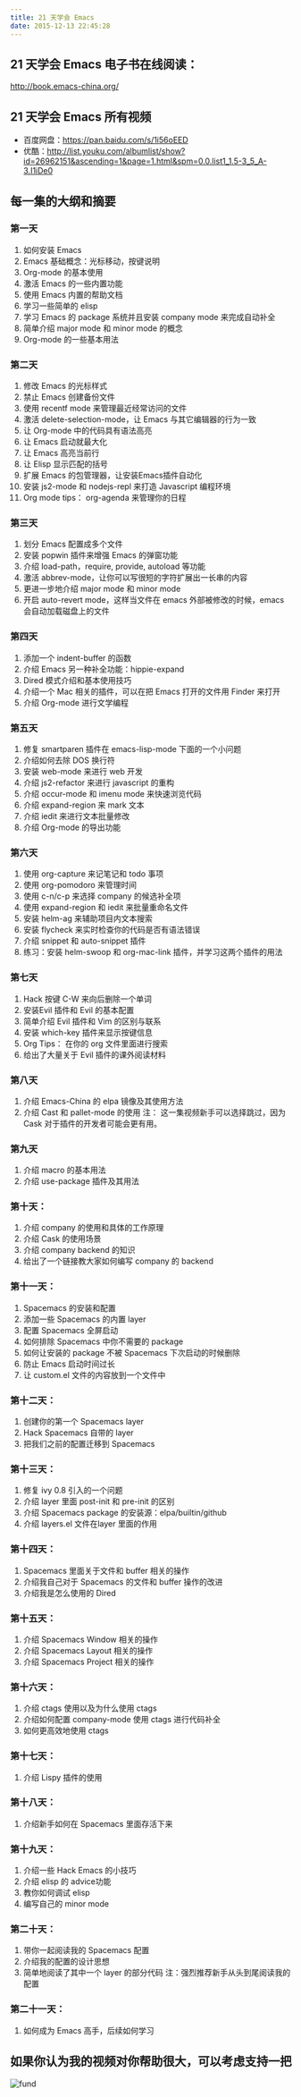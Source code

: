 ```yaml
---
title: 21 天学会 Emacs
date: 2015-12-13 22:45:28
---
```

## 21 天学会 Emacs 电子书在线阅读：

http://book.emacs-china.org/

## 21 天学会 Emacs 所有视频
- 百度网盘：https://pan.baidu.com/s/1i56oEED
- 优酷：http://list.youku.com/albumlist/show?id=26962151&ascending=1&page=1.html&spm=0.0.list1_1.5-3_5_A-3.I1iDe0


## 每一集的大纲和摘要

### 第一天
1. 如何安装 Emacs
2. Emacs 基础概念：光标移动，按键说明
3. Org-mode 的基本使用
4. 激活 Emacs 的一些内置功能
5. 使用 Emacs 内置的帮助文档
6. 学习一些简单的 elisp
7. 学习 Emacs 的 package 系统并且安装 company mode 来完成自动补全
8. 简单介绍 major mode 和 minor mode 的概念
9. Org-mode 的一些基本用法

### 第二天
1. 修改 Emacs 的光标样式
2. 禁止 Emacs 创建备份文件
3. 使用 recentf mode 来管理最近经常访问的文件
4. 激活 delete-selection-mode，让 Emacs 与其它编辑器的行为一致
5. 让 Org-mode 中的代码具有语法高亮
6. 让 Emacs 启动就最大化
7. 让 Emacs 高亮当前行
8. 让 Elisp 显示匹配的括号
9. 扩展 Emacs 的包管理器，让安装Emacs插件自动化
10. 安装 js2-mode 和 nodejs-repl 来打造 Javascript 编程环境
11. Org mode tips： org-agenda 来管理你的日程


### 第三天
1. 划分 Emacs 配置成多个文件
2. 安装 popwin 插件来增强 Emacs 的弹窗功能
3. 介绍 load-path，require, provide,  autoload 等功能
4. 激活 abbrev-mode，让你可以写很短的字符扩展出一长串的内容
5. 更进一步地介绍 major mode 和 minor mode
6. 开启 auto-revert mode，这样当文件在 emacs 外部被修改的时候，emacs 会自动加载磁盘上的文件

### 第四天
1. 添加一个 indent-buffer 的函数
2. 介绍 Emacs 另一种补全功能：hippie-expand
3. Dired 模式介绍和基本使用技巧
4. 介绍一个 Mac 相关的插件，可以在把 Emacs 打开的文件用 Finder 来打开
5. 介绍 Org-mode 进行文学编程

### 第五天
1. 修复 smartparen 插件在 emacs-lisp-mode 下面的一个小问题
2. 介绍如何去除 DOS 换行符
3. 安装 web-mode 来进行 web 开发
4. 介绍 js2-refactor 来进行 javascript 的重构
5. 介绍 occur-mode 和 imenu mode 来快速浏览代码
6. 介绍 expand-region 来 mark 文本
7. 介绍 iedit 来进行文本批量修改
8. 介绍 Org-mode 的导出功能

### 第六天
1. 使用 org-capture 来记笔记和 todo 事项
2. 使用 org-pomodoro 来管理时间
3. 使用 c-n/c-p 来选择 company 的候选补全项
4. 使用 expand-region 和 iedit 来批量重命名文件
5. 安装 helm-ag 来辅助项目内文本搜索
6. 安装 flycheck 来实时检查你的代码是否有语法错误
7. 介绍 snippet 和 auto-snippet 插件
8. 练习：安装 helm-swoop 和 org-mac-link 插件，并学习这两个插件的用法

### 第七天
1. Hack 按键 C-W 来向后删除一个单词
2. 安装Evil 插件和 Evil 的基本配置
3. 简单介绍 Evil 插件和 Vim 的区别与联系
4. 安装 which-key 插件来显示按键信息
5. Org Tips： 在你的 org 文件里面进行搜索
6. 给出了大量关于 Evil 插件的课外阅读材料

### 第八天
1. 介绍 Emacs-China 的 elpa 镜像及其使用方法
2. 介绍 Cast 和 pallet-mode 的使用
注： 这一集视频新手可以选择跳过，因为 Cask 对于插件的开发者可能会更有用。

### 第九天
1. 介绍 macro 的基本用法
2. 介绍 use-package 插件及其用法

### 第十天：
1. 介绍 company 的使用和具体的工作原理
2. 介绍 Cask 的使用场景
3. 介绍 company backend 的知识
4. 给出了一个链接教大家如何编写 company 的 backend

### 第十一天：
1. Spacemacs 的安装和配置
2. 添加一些 Spacemacs 的内置 layer
3. 配置 Spacemacs 全屏启动
4. 如何排除 Spacemacs 中你不需要的 package
5. 如何让安装的 package 不被 Spacemacs 下次启动的时候删除
6. 防止 Emacs 启动时间过长
7. 让 custom.el 文件的内容放到一个文件中

### 第十二天：
1. 创建你的第一个 Spacemacs layer
2. Hack Spacemacs 自带的 layer
3. 把我们之前的配置迁移到 Spacemacs

### 第十三天：
1. 修复 ivy 0.8 引入的一个问题
2. 介绍 layer 里面 post-init 和 pre-init 的区别
3. 介绍 Spacemacs package 的安装源：elpa/builtin/github
4. 介绍 layers.el 文件在layer 里面的作用

### 第十四天：
1. Spacemacs 里面关于文件和 buffer 相关的操作
2. 介绍我自己对于 Spacemacs 的文件和 buffer 操作的改进
3. 介绍我是怎么使用的 Dired

### 第十五天：
1. 介绍 Spacemacs Window 相关的操作
2. 介绍 Spacemacs Layout 相关的操作
3. 介绍 Spacemacs Project 相关的操作

### 第十六天：
1. 介绍 ctags 使用以及为什么使用 ctags
2. 介绍如何配置 company-mode 使用 ctags 进行代码补全
3. 如何更高效地使用 ctags

### 第十七天：
1. 介绍 Lispy 插件的使用

### 第十八天：
1. 介绍新手如何在 Spacemacs 里面存活下来


### 第十九天：
1. 介绍一些 Hack Emacs 的小技巧
2. 介绍 elisp 的 advice功能
3. 教你如何调试 elisp
4. 编写自己的 minor mode

### 第二十天：
1. 带你一起阅读我的 Spacemacs 配置
2. 介绍我的配置的设计思想
3. 简单地阅读了其中一个 layer 的部分代码
注：强烈推荐新手从头到尾阅读我的配置

### 第二十一天：
1. 如何成为 Emacs 高手，后续如何学习

## 如果你认为我的视频对你帮助很大，可以考虑支持一把

![fund](/img/weixin-donate.jpeg)
